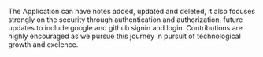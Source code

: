 The Application can have notes added, updated and deleted, it also focuses strongly on the security through authentication and authorization, future updates to include google and github signin and login. Contributions are highly encouraged as we pursue this journey in pursuit of technological growth and exelence.
